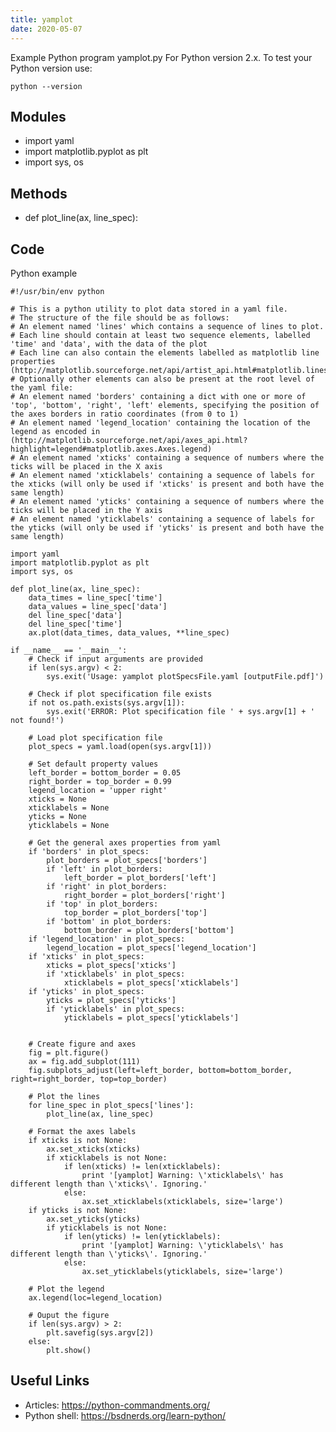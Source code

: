 ```yaml
---
title: yamplot
date: 2020-05-07
---
```

Example Python program yamplot.py
For Python version 2.x.
To test your Python version use:

    python --version

## Modules

* import yaml
* import matplotlib.pyplot as plt
* import sys, os

## Methods

* def plot_line(ax, line_spec):

## Code

Python example

    #!/usr/bin/env python
    
    # This is a python utility to plot data stored in a yaml file.
    # The structure of the file should be as follows:
    # An element named 'lines' which contains a sequence of lines to plot.
    # Each line should contain at least two sequence elements, labelled 'time' and 'data', with the data of the plot
    # Each line can also contain the elements labelled as matplotlib line properties (http://matplotlib.sourceforge.net/api/artist_api.html#matplotlib.lines.Line2D)
    # Optionally other elements can also be present at the root level of the yaml file:
    # An element named 'borders' containing a dict with one or more of 'top', 'bottom', 'right', 'left' elements, specifying the position of the axes borders in ratio coordinates (from 0 to 1)
    # An element named 'legend_location' containing the location of the legend as encoded in (http://matplotlib.sourceforge.net/api/axes_api.html?highlight=legend#matplotlib.axes.Axes.legend)
    # An element named 'xticks' containing a sequence of numbers where the ticks will be placed in the X axis
    # An element named 'xticklabels' containing a sequence of labels for the xticks (will only be used if 'xticks' is present and both have the same length)
    # An element named 'yticks' containing a sequence of numbers where the ticks will be placed in the Y axis
    # An element named 'yticklabels' containing a sequence of labels for the yticks (will only be used if 'yticks' is present and both have the same length)
    
    import yaml
    import matplotlib.pyplot as plt
    import sys, os
    
    def plot_line(ax, line_spec):
        data_times = line_spec['time']
        data_values = line_spec['data']
        del line_spec['data']
        del line_spec['time']
        ax.plot(data_times, data_values, **line_spec)
        
    if __name__ == '__main__':
        # Check if input arguments are provided
        if len(sys.argv) < 2:
            sys.exit('Usage: yamplot plotSpecsFile.yaml [outputFile.pdf]')
        
        # Check if plot specification file exists
        if not os.path.exists(sys.argv[1]):
            sys.exit('ERROR: Plot specification file ' + sys.argv[1] + ' not found!')
        
        # Load plot specification file
        plot_specs = yaml.load(open(sys.argv[1]))
        
        # Set default property values
        left_border = bottom_border = 0.05
        right_border = top_border = 0.99
        legend_location = 'upper right'
        xticks = None
        xticklabels = None
        yticks = None
        yticklabels = None
    
        # Get the general axes properties from yaml
        if 'borders' in plot_specs:
            plot_borders = plot_specs['borders']
            if 'left' in plot_borders:
                left_border = plot_borders['left']
            if 'right' in plot_borders:
                right_border = plot_borders['right']
            if 'top' in plot_borders:
                top_border = plot_borders['top']
            if 'bottom' in plot_borders:
                bottom_border = plot_borders['bottom']
        if 'legend_location' in plot_specs:
            legend_location = plot_specs['legend_location']
        if 'xticks' in plot_specs:
            xticks = plot_specs['xticks']
            if 'xticklabels' in plot_specs:
                xticklabels = plot_specs['xticklabels']
        if 'yticks' in plot_specs:
            yticks = plot_specs['yticks']
            if 'yticklabels' in plot_specs:
                yticklabels = plot_specs['yticklabels']
            
        
        # Create figure and axes
        fig = plt.figure()
        ax = fig.add_subplot(111)
        fig.subplots_adjust(left=left_border, bottom=bottom_border, right=right_border, top=top_border)
    
        # Plot the lines
        for line_spec in plot_specs['lines']:
            plot_line(ax, line_spec)
        
        # Format the axes labels
        if xticks is not None:
            ax.set_xticks(xticks)
            if xticklabels is not None:
                if len(xticks) != len(xticklabels):
                    print '[yamplot] Warning: \'xticklabels\' has different length than \'xticks\'. Ignoring.'
                else:
                    ax.set_xticklabels(xticklabels, size='large')
        if yticks is not None:
            ax.set_yticks(yticks)
            if yticklabels is not None:
                if len(yticks) != len(yticklabels):
                    print '[yamplot] Warning: \'yticklabels\' has different length than \'yticks\'. Ignoring.'
                else:
                    ax.set_yticklabels(yticklabels, size='large')
        
        # Plot the legend
        ax.legend(loc=legend_location)
        
        # Ouput the figure
        if len(sys.argv) > 2:
            plt.savefig(sys.argv[2])
        else:
            plt.show()
        

## Useful Links

- Articles: https://python-commandments.org/
- Python shell: https://bsdnerds.org/learn-python/
